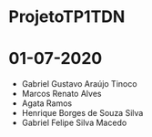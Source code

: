 # ProjetoTP1TDN
# 01-07-2020
- Gabriel Gustavo Araújo Tinoco
- Marcos Renato Alves
- Agata Ramos
- Henrique Borges de Souza Silva
- Gabriel Felipe Silva Macedo
